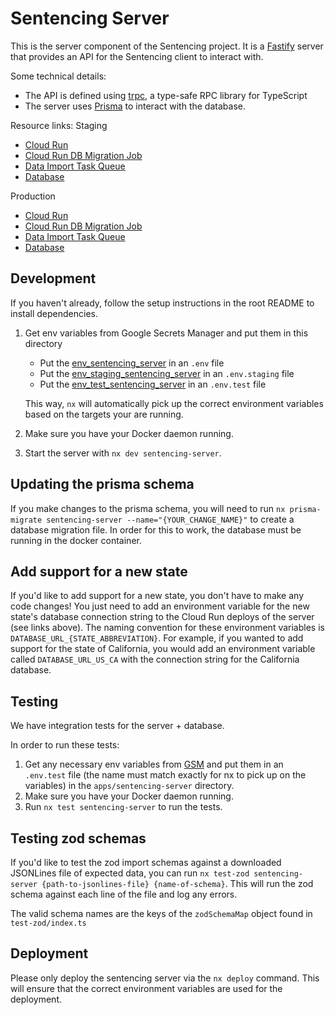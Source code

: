 # Sentencing Server

This is the server component of the Sentencing project. It is a [Fastify](https://fastify.dev/) server that provides an API for the Sentencing client to interact with.

Some technical details:

- The API is defined using [trpc](https://trpc.io/), a type-safe RPC library for TypeScript
- The server uses [Prisma](https://www.prisma.io/) to interact with the database.

Resource links:
Staging

- [Cloud Run](https://console.cloud.google.com/run/detail/us-central1/sentencing-server/metrics?project=recidiviz-dashboard-staging)
- [Cloud Run DB Migration Job](https://console.cloud.google.com/run/jobs/details/us-central1/sentencing-server-migrate-db/executions?project=recidiviz-dashboard-staging)
- [Data Import Task Queue](https://console.cloud.google.com/cloudtasks/queue/us-central1/sentencing-server-import-queue/tasks?project=recidiviz-dashboard-staging)
- [Database](https://console.cloud.google.com/sql/instances/sentencing-db/studio?project=recidiviz-dashboard-staging)

Production

- [Cloud Run](https://console.cloud.google.com/run/detail/us-central1/sentencing-server/metrics?project=recidiviz-dashboard-production)
- [Cloud Run DB Migration Job](https://console.cloud.google.com/run/jobs/details/us-central1/sentencing-server-migrate-db/executions?project=recidiviz-dashboard-production)
- [Data Import Task Queue](https://console.cloud.google.com/cloudtasks/queue/us-central1/sentencing-server-import-queue/tasks?project=recidiviz-dashboard-production)
- [Database](https://console.cloud.google.com/sql/instances/sentencing-db/studio?project=recidiviz-dashboard-production)

## Development

If you haven't already, follow the setup instructions in the root README to install dependencies.

1. Get env variables from Google Secrets Manager and put them in this directory
   - Put the [env_sentencing_server](https://console.cloud.google.com/security/secret-manager/secret/env_dev_sentencing_server/versions?project=recidiviz-dashboard-staging) in an `.env` file
   - Put the [env_staging_sentencing_server](https://console.cloud.google.com/security/secret-manager/secret/env_dev_sentencing_server/versions?project=recidiviz-dashboard-staging) in an `.env.staging` file
   - Put the [env_test_sentencing_server](https://console.cloud.google.com/security/secret-manager/secret/env_dev_sentencing_server/versions?project=recidiviz-dashboard-staging) in an `.env.test` file

   This way, `nx` will automatically pick up the correct environment variables based on the targets your are running.

2. Make sure you have your Docker daemon running.
3. Start the server with `nx dev sentencing-server`.

## Updating the prisma schema

If you make changes to the prisma schema, you will need to run `nx prisma-migrate sentencing-server --name="{YOUR_CHANGE_NAME}"` to create a database migration file. In order for this to work, the database must be running in the docker container.

## Add support for a new state

If you'd like to add support for a new state, you don't have to make any code changes! You just need to add an environment variable for the new state's database connection string to the Cloud Run deploys of the server (see links above). The naming convention for these environment variables is `DATABASE_URL_{STATE_ABBREVIATION}`. For example, if you wanted to add support for the state of California, you would add an environment variable called `DATABASE_URL_US_CA` with the connection string for the California database.

## Testing

We have integration tests for the server + database.

In order to run these tests:

1. Get any necessary env variables from [GSM](https://console.cloud.google.com/security/secret-manager/secret/env_test_sentencing_server/versions?project=recidiviz-dashboard-staging) and put them in an `.env.test` file (the name must match exactly for nx to pick up on the variables) in the `apps/sentencing-server` directory.
2. Make sure you have your Docker daemon running.
3. Run `nx test sentencing-server` to run the tests.

## Testing zod schemas

If you'd like to test the zod import schemas against a downloaded JSONLines file of expected data, you can run `nx test-zod sentencing-server {path-to-jsonlines-file} {name-of-schema}`. This will run the zod schema against each line of the file and log any errors.

The valid schema names are the keys of the `zodSchemaMap` object found in `test-zod/index.ts`

## Deployment

Please only deploy the sentencing server via the `nx deploy` command. This will ensure that the correct environment variables are used for the deployment.
